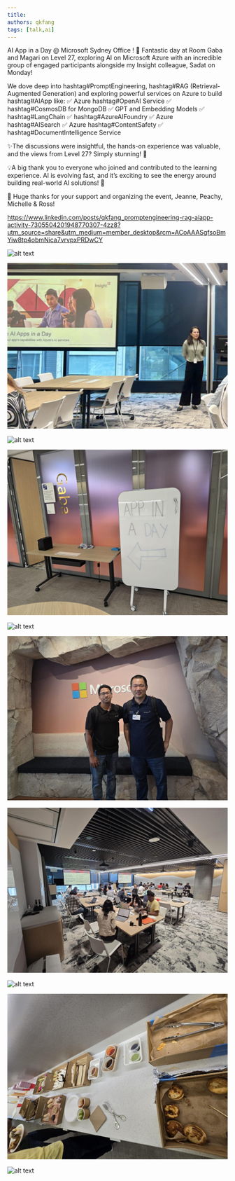 ```yaml
---
title: 
authors: qkfang
tags: [talk,ai]
---
```


AI App in a Day @ Microsoft Sydney Office ! 🤖 Fantastic day at Room Gaba and Magari on Level 27, exploring AI on Microsoft Azure with an incredible group of engaged participants alongside my Insight colleague, Sadat on Monday!

We dove deep into hashtag#PromptEngineering, hashtag#RAG (Retrieval-Augmented Generation) and exploring powerful services on Azure to build hashtag#AIApp like:
 ✅ Azure hashtag#OpenAI Service
 ✅ hashtag#CosmosDB for MongoDB
 ✅ GPT and Embedding Models
 ✅ hashtag#LangChain
 ✅ hashtag#AzureAIFoundry
 ✅ Azure hashtag#AISearch
 ✅ Azure hashtag#ContentSafety
 ✅ hashtag#DocumentIntelligence Service

✨The discussions were insightful, the hands-on experience was valuable, and the views from Level 27? Simply stunning! 🌆

💡A big thank you to everyone who joined and contributed to the learning experience. AI is evolving fast, and it’s exciting to see the energy around building real-world AI solutions! 🚀

👏 Huge thanks for your support and organizing the event, Jeanne, Peachy, Michelle & Ross! 

https://www.linkedin.com/posts/qkfang_promptengineering-rag-aiapp-activity-7305504201948770307-4zz8?utm_source=share&utm_medium=member_desktop&rcm=ACoAAASgfsoBmYiw8tp4obmNica7vrvpxPRDwCY

![alt text](image-13.png)

![alt text](image-14.png)

![alt text](image-15.png)

![alt text](image-16.png)

![alt text](image-17.png)

![alt text](image-18.png)

![alt text](image-19.png)

![alt text](image-20.png)

![alt text](image-21.png)

![alt text](image-22.png)









